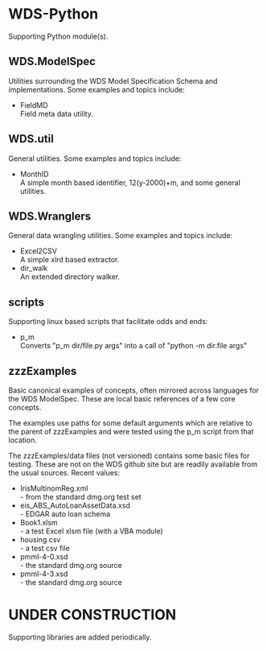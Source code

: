 # WDS-Python
Supporting Python module(s).

## WDS.ModelSpec
Utilities surrounding the WDS Model Specification Schema and implementations. Some
examples and topics include:
<ul>
<li>FieldMD</li>  Field meta data utility.
</ul>

## WDS.util
General utilities.  Some examples and topics include:
<ul>
<li>MonthID</li>  A simple month based identifier, 12(y-2000)+m, and some general utilities.
</ul>

## WDS.Wranglers
General data wrangling utilities.  Some examples and topics include:
<ul>
<li>Excel2CSV</li> A simple xlrd based extractor.
<li>dir_walk</li> An extended directory walker.
</ul>

## scripts
Supporting linux based scripts that facilitate odds and ends:
<ul>
<li>p_m</li> Converts "p_m dir/file.py args" into a call of "python -m dir.file args"
</ul>

## zzzExamples
Basic canonical examples of concepts, often mirrored across languages for the WDS ModelSpec.
These are local basic references of a few core concepts.

The examples use paths for some default arguments which are relative to the parent of 
zzzExamples and were tested using the p_m script from that location.

The zzzExamples/data files (not versioned) contains some basic files for testing.  These are not 
on the WDS github site but are readily available from the usual sources.  Recent values:
<ul>
<li>IrisMultinomReg.xml</li> - from the standard dmg.org test set
<li>eis_ABS_AutoLoanAssetData.xsd</li> - EDGAR auto loan schema
<li>Book1.xlsm</li> - a test Excel xlsm file (with a VBA module)
<li>housing.csv</li> - a test csv file
<li>pmml-4-0.xsd</li> - the standard dmg.org source
<li>pmml-4-3.xsd</li> - the standard dmg.org source
</ul>

# UNDER CONSTRUCTION
Supporting libraries are added periodically.

